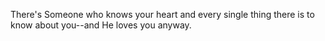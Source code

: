 There's Someone who knows your heart and every single thing there is to know about you--and He loves you anyway. 
